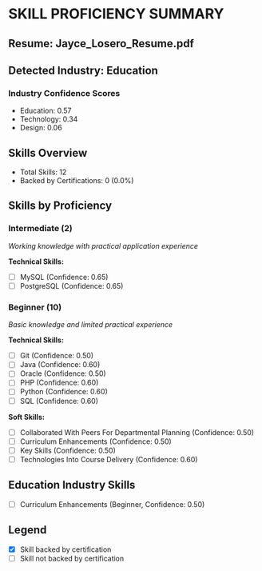 # SKILL PROFICIENCY SUMMARY
## Resume: Jayce_Losero_Resume.pdf
## Detected Industry: Education
### Industry Confidence Scores
- Education: 0.57
- Technology: 0.34
- Design: 0.06


## Skills Overview
- Total Skills: 12
- Backed by Certifications: 0 (0.0%)

## Skills by Proficiency

### Intermediate (2)
_Working knowledge with practical application experience_

**Technical Skills:**
- [ ] MySQL (Confidence: 0.65)
- [ ] PostgreSQL (Confidence: 0.65)

### Beginner (10)
_Basic knowledge and limited practical experience_

**Technical Skills:**
- [ ] Git (Confidence: 0.50)
- [ ] Java (Confidence: 0.60)
- [ ] Oracle (Confidence: 0.50)
- [ ] PHP (Confidence: 0.60)
- [ ] Python (Confidence: 0.60)
- [ ] SQL (Confidence: 0.60)

**Soft Skills:**
- [ ] Collaborated With Peers For Departmental Planning (Confidence: 0.50)
- [ ] Curriculum Enhancements (Confidence: 0.50)
- [ ] Key Skills (Confidence: 0.50)
- [ ] Technologies Into Course Delivery (Confidence: 0.60)

## Education Industry Skills
- [ ] Curriculum Enhancements (Beginner, Confidence: 0.50)

## Legend
- [X] Skill backed by certification
- [ ] Skill not backed by certification
